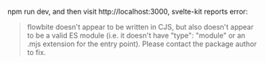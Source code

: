 npm run dev, and then visit http://localhost:3000, svelte-kit reports error:

> flowbite doesn't appear to be written in CJS, but also doesn't appear to be a valid ES module (i.e. it doesn't have "type": "module" or an .mjs extension for the entry point). Please contact the package author to fix.
